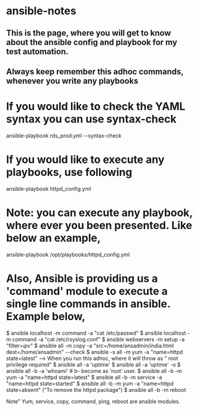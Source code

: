 # ansible-notes

## This is the page, where you will get to know about the ansible config and playbook for my test automation.

## Always keep remember this adhoc commands, whenever you write any playbooks

# If you would like to check the YAML syntax you can use syntax-check
ansible-playbook rds_prod.yml  --syntax-check
# If you would like to execute any playbooks, use following
ansible-playbook httpd_config.yml

# Note: you can execute any playbook, where ever you been presented. Like below an example,
ansible-playbook /opt/playbooks/httpd_config.yml

# Also, Ansible is providing us a 'command' module to execute a single line commands in ansible. Example below,
$ ansible localhost -m command -a "cat /etc/passwd"
$ ansible localhost -m command -a "cat /etc/rsyslog.conf"
$ ansible webservers -m setup -a "filter=*ipv*"
$ ansible all -m copy -a "src=/home/ansadmin/india.html dest=/home/ansadmin" --check
$ ansible -s all -m yum -a "name=httpd state=latest"  --> When you run this adhoc, where it will throw as " root privilege required"
$ ansible all -a 'uptime'
$ ansible all -a 'uptime' -o
$ ansible all -b -a 'whoami'    # b- become as 'root' user.
$ ansible all -b -m yum -a "name=httpd state=latest"
$ ansible all -b -m service -a "name=httpd state=started"
$ ansible all -b -m yum -a "name=httpd state=absent"  ("To remove the httpd package")
$ ansible all -b -m reboot

Note" Yum, service, copy, command, ping, reboot are ansible modules.





